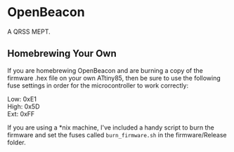 OpenBeacon
==========

A QRSS MEPT.

Homebrewing Your Own
--------------------

If you are homebrewing OpenBeacon and are burning a copy of the firmware .hex file on your own ATtiny85, then be sure to use the following fuse settings in order for the microcontroller to work correctly:

Low: 0xE1<br/>
High: 0x5D<br/>
Ext: 0xFF

If you are using a \*nix machine, I've included a handy script to burn the firmware and set the fuses called `burn_firmware.sh` in the firmware/Release folder.
